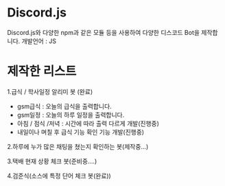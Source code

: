 # Discord.js
Discord.js와 다양한 npm과 같은 모듈 등을 사용하여 다양한 디스코드 Bot을 제작합니다.
개발언어 : JS

# 제작한 리스트
1.급식 / 학사일정 알리미 봇 (완료)
- gsm급식 : 오늘의 급식을 출력합니다.
- gsm일정 : 오늘의 하루 일정을 출력합니다.
- 아침 / 점식 /저녁 : 시간에 따라 출력 다르게 개발(진행중)
- 내일이나 며칠 후 급식 기능 확인 기능 개발(진행중)

2.하루에 누가 많은 채팅을 쳤는지 확인하는 봇(제작중...)

3.택배 현재 상황 체크 봇(준비중....)

4.검준식(소스에 특정 단어 체크 봇(완료))

